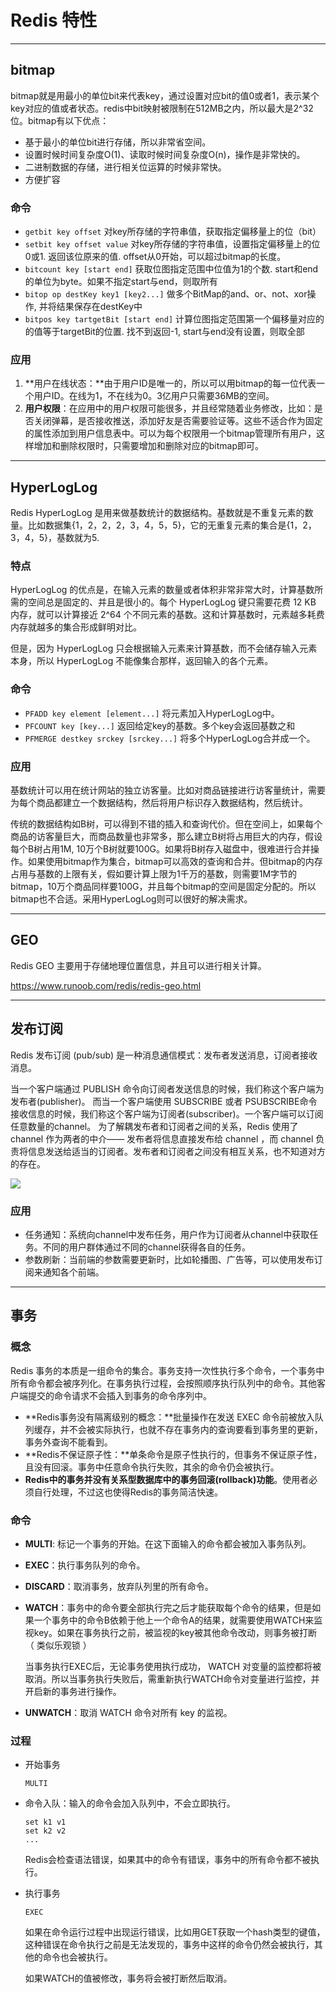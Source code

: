 # Redis 特性

------

## bitmap

bitmap就是用最小的单位bit来代表key，通过设置对应bit的值0或者1，表示某个key对应的值或者状态。redis中bit映射被限制在512MB之内，所以最大是2^32位。bitmap有以下优点：

- 基于最小的单位bit进行存储，所以非常省空间。
- 设置时候时间复杂度O(1)、读取时候时间复杂度O(n)，操作是非常快的。
- 二进制数据的存储，进行相关位运算的时候非常快。
- 方便扩容

### 命令

- `getbit key offset` 对key所存储的字符串值，获取指定偏移量上的位（bit）  
- `setbit key offset value` 对key所存储的字符串值，设置指定偏移量上的位0或1. 返回该位原来的值. offset从0开始，可以超过bitmap的长度。 
- `bitcount key [start end]` 获取位图指定范围中位值为1的个数. start和end的单位为byte。如果不指定start与end，则取所有  
- `bitop op destKey key1 [key2...]` 做多个BitMap的and、or、not、xor操作, 并将结果保存在destKey中  
- `bitpos key tartgetBit [start end]` 计算位图指定范围第一个偏移量对应的的值等于targetBit的位置. 找不到返回-1, start与end没有设置，则取全部

### 应用

1. **用户在线状态：**由于用户ID是唯一的，所以可以用bitmap的每一位代表一个用户ID。在线为1，不在线为0。3亿用户只需要36MB的空间。
2. **用户权限**：在应用中的用户权限可能很多，并且经常随着业务修改，比如：是否关闭弹幕，是否接收推送，添加好友是否需要验证等。这些不适合作为固定的属性添加到用户信息表中。可以为每个权限用一个bitmap管理所有用户，这样增加和删除权限时，只需要增加和删除对应的bitmap即可。

------

## HyperLogLog

Redis HyperLogLog 是用来做基数统计的数据结构。基数就是不重复元素的数量。比如数据集{1，2，2，2，3，4，5，5}，它的无重复元素的集合是{1，2，3，4，5}，基数就为5. 

### 特点

HyperLogLog 的优点是，在输入元素的数量或者体积非常非常大时，计算基数所需的空间总是固定的、并且是很小的。每个 HyperLogLog 键只需要花费 12 KB 内存，就可以计算接近 2^64 个不同元素的基数。这和计算基数时，元素越多耗费内存就越多的集合形成鲜明对比。

但是，因为 HyperLogLog 只会根据输入元素来计算基数，而不会储存输入元素本身，所以 HyperLogLog 不能像集合那样，返回输入的各个元素。

### 命令

- `PFADD key element [element...]` 将元素加入HyperLogLog中。
- `PFCOUNT key [key...]` 返回给定key的基数。多个key会返回基数之和
- `PFMERGE destkey srckey [srckey...]` 将多个HyperLogLog合并成一个。 

### 应用

基数统计可以用在统计网站的独立访客量。比如对商品链接进行访客量统计，需要为每个商品都建立一个数据结构，然后将用户标识存入数据结构，然后统计。

传统的数据结构如B树，可以得到不错的插入和查询代价。但在空间上，如果每个商品的访客量巨大，而商品数量也非常多，那么建立B树将占用巨大的内存，假设每个B树占用1M,  10万个B树就要100G。如果将B树存入磁盘中，很难进行合并操作。如果使用bitmap作为集合，bitmap可以高效的查询和合并。但bitmap的内存占用与基数的上限有关，假如要计算上限为1千万的基数，则需要1M字节的bitmap，10万个商品同样要100G，并且每个bitmap的空间是固定分配的。所以bitmap也不合适。采用HyperLogLog则可以很好的解决需求。

------

## GEO

Redis GEO 主要用于存储地理位置信息，并且可以进行相关计算。

https://www.runoob.com/redis/redis-geo.html

------

## 发布订阅

Redis 发布订阅 (pub/sub) 是一种消息通信模式：发布者发送消息，订阅者接收消息。

当一个客户端通过 PUBLISH 命令向订阅者发送信息的时候，我们称这个客户端为发布者(publisher)。
而当一个客户端使用 SUBSCRIBE 或者 PSUBSCRIBE命令接收信息的时候，我们称这个客户端为订阅者(subscriber)。一个客户端可以订阅任意数量的channel。
为了解耦发布者和订阅者之间的关系，Redis 使用了 channel 作为两者的中介—— 发布者将信息直接发布给 channel ，而 channel 负责将信息发送给适当的订阅者。发布者和订阅者之间没有相互关系，也不知道对方的存在。

![](https://www.runoob.com/wp-content/uploads/2014/11/pubsub2.png)

### 应用

- 任务通知：系统向channel中发布任务，用户作为订阅者从channel中获取任务。不同的用户群体通过不同的channel获得各自的任务。
- 参数刷新：当前端的参数需要更新时，比如轮播图、广告等，可以使用发布订阅来通知各个前端。

------

## 事务

### 概念

Redis 事务的本质是一组命令的集合。事务支持一次性执行多个命令，一个事务中所有命令都会被序列化。在事务执行过程，会按照顺序执行队列中的命令。其他客户端提交的命令请求不会插入到事务的命令序列中。

- **Redis事务没有隔离级别的概念：**批量操作在发送 EXEC 命令前被放入队列缓存，并不会被实际执行，也就不存在事务内的查询要看到事务里的更新，事务外查询不能看到。
- **Redis不保证原子性：**单条命令是原子性执行的，但事务不保证原子性，且没有回滚。事务中任意命令执行失败，其余的命令仍会被执行。
- **Redis中的事务并没有关系型数据库中的事务回滚(rollback)功能**。使用者必须自行处理，不过这也使得Redis的事务简洁快速。

### 命令

- **MULTI**: 标记一个事务的开始。在这下面输入的命令都会被加入事务队列。

- **EXEC**：执行事务队列的命令。

- **DISCARD**：取消事务，放弃队列里的所有命令。

- **WATCH**：事务中的命令要全部执行完之后才能获取每个命令的结果，但是如果一个事务中的命令B依赖于他上一个命令A的结果，就需要使用WATCH来监视key。如果在事务执行之前，被监视的key被其他命令改动，则事务被打断 （ 类似乐观锁 ）

  当事务执行EXEC后，无论事务使用执行成功， WATCH 对变量的监控都将被取消。所以当事务执行失败后，需重新执行WATCH命令对变量进行监控，并开启新的事务进行操作。

- **UNWATCH**：取消 WATCH 命令对所有 key 的监视。

### 过程

- 开始事务

  ```Redis
  MULTI
  ```

- 命令入队：输入的命令会加入队列中，不会立即执行。

  ```
  set k1 v1 
  set k2 v2
  ...
  ```

  Redis会检查语法错误，如果其中的命令有错误，事务中的所有命令都不被执行。

- 执行事务

  ```
  EXEC
  ```

  如果在命令运行过程中出现运行错误，比如用GET获取一个hash类型的键值，这种错误在命令执行之前是无法发现的，事务中这样的命令仍然会被执行，其他的命令也会被执行。

  如果WATCH的值被修改，事务将会被打断然后取消。

